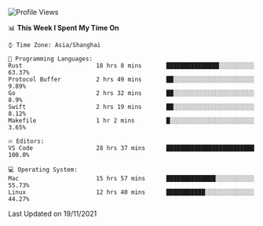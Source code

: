 <!--START_SECTION:waka-->
![Profile Views](http://img.shields.io/badge/Profile%20Views-1-blue)

📊 **This Week I Spent My Time On** 

```text
⌚︎ Time Zone: Asia/Shanghai

💬 Programming Languages: 
Rust                     18 hrs 8 mins       ███████████████░░░░░░░░░░   63.37% 
Protocol Buffer          2 hrs 49 mins       ██░░░░░░░░░░░░░░░░░░░░░░░   9.89% 
Go                       2 hrs 32 mins       ██░░░░░░░░░░░░░░░░░░░░░░░   8.9% 
Swift                    2 hrs 19 mins       ██░░░░░░░░░░░░░░░░░░░░░░░   8.12% 
Makefile                 1 hr 2 mins         █░░░░░░░░░░░░░░░░░░░░░░░░   3.65%

🔥 Editors: 
VS Code                  28 hrs 37 mins      █████████████████████████   100.0%

💻 Operating System: 
Mac                      15 hrs 57 mins      ██████████████░░░░░░░░░░░   55.73% 
Linux                    12 hrs 40 mins      ███████████░░░░░░░░░░░░░░   44.27%

```


 Last Updated on 19/11/2021
<!--END_SECTION:waka-->

